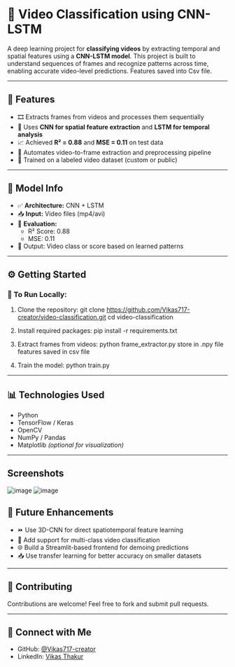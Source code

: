 # 🎥 Video Classification using CNN-LSTM

A deep learning project for **classifying videos** by extracting temporal and spatial features using a **CNN-LSTM model**. This project is built to understand sequences of frames and recognize patterns across time, enabling accurate video-level predictions. Features saved into Csv file.

---

## 🌟 Features

- 🎞️ Extracts frames from videos and processes them sequentially  
- 🧠 Uses **CNN for spatial feature extraction** and **LSTM for temporal analysis**  
- 📈 Achieved **R² = 0.88** and **MSE = 0.11** on test data  
- 🔁 Automates video-to-frame extraction and preprocessing pipeline  
- 💾 Trained on a labeled video dataset (custom or public)

---

## 🧠 Model Info

- ✅ **Architecture:** CNN + LSTM  
- 📥 **Input:** Video files (mp4/avi)  
- 🧪 **Evaluation:**  
  - R² Score: 0.88  
  - MSE: 0.11  
- 🔀 Output: Video class or score based on learned patterns

---

## ⚙️ Getting Started

### 🔧 To Run Locally:

1. Clone the repository:
git clone https://github.com/Vikas717-creator/video-classification.git cd video-classification


2. Install required packages:
pip install -r requirements.txt


3. Extract frames from videos:
python frame_extractor.py
store in .npy file
features saved in csv file


5. Train the model:
python train.py


---

## 📊 Technologies Used

- Python  
- TensorFlow / Keras  
- OpenCV  
- NumPy / Pandas  
- Matplotlib *(optional for visualization)*

---
## Screenshots
![image](https://github.com/user-attachments/assets/7f6dc2ee-9685-46dc-af07-cdc8ae6a4ef5)
![image](https://github.com/user-attachments/assets/48c0df61-f26f-45ce-91db-4421f4dd0529)





## 🔮 Future Enhancements

- ⏩ Use 3D-CNN for direct spatiotemporal feature learning  
- 🧪 Add support for multi-class video classification  
- 🌐 Build a Streamlit-based frontend for demoing predictions  
- 📥 Use transfer learning for better accuracy on smaller datasets

---

## 🤝 Contributing

Contributions are welcome! Feel free to fork and submit pull requests.

---
## 🔗 Connect with Me

- GitHub: [@Vikas717-creator](https://github.com/Vikas717-creator)  
- LinkedIn: [Vikas Thakur](https://www.linkedin.com/in/vikas-thakur-2304a6261/)




